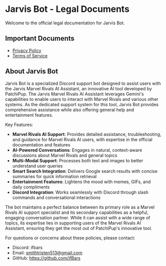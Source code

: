 # Jarvis Bot - Legal Documents

Welcome to the official legal documentation for Jarvis Bot.

## Important Documents

- [Privacy Policy](privacy-policy.html)
- [Terms of Service](terms-of-service.html)

## About Jarvis Bot

Jarvis Bot is a specialized Discord support bot designed to assist users with the Jarvis Marvel Rivals AI Assistant, an innovative AI tool developed by PatchiPup. The Jarvis Marvel Rivals AI Assistant leverages Gemini's capabilities to enable users to interact with Marvel Rivals and various other systems. As the dedicated support system for this tool, Jarvis Bot provides comprehensive assistance while also offering general help and entertainment features.

Key Features:
- **Marvel Rivals AI Support**: Provides detailed assistance, troubleshooting, and guidance for Marvel Rivals AI users, with expertise in the official documentation and features
- **AI-Powered Conversations**: Engages in natural, context-aware discussions about Marvel Rivals and general topics
- **Multi-Modal Support**: Processes both text and images to better understand user queries
- **Smart Search Integration**: Delivers Google search results with concise summaries for quick information retrieval
- **Entertainment Features**: Lightens the mood with memes, GIFs, and daily compliments
- **Discord Integration**: Works seamlessly with Discord through slash commands and conversational interactions

The bot maintains a perfect balance between its primary role as a Marvel Rivals AI support specialist and its secondary capabilities as a helpful, engaging conversation partner. While it can assist with a wide range of topics, its expertise lies in supporting users of the Marvel Rivals AI Assistant, ensuring they get the most out of PatchiPup's innovative tool.

For questions or concerns about these policies, please contact:
- Discord: ifbars
- Email: smithtristen513@gmail.com
- GitHub: https://github.com/ifBars